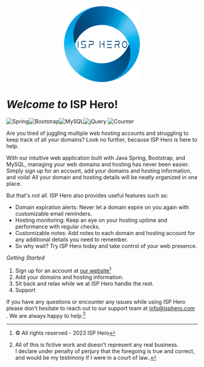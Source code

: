 <p align="center">
  <img width="200" height="200" src="https://github.com/truenoscuro/ispHero/blob/master/src/main/resources/static/img/logo.png">
</p>

# _Welcome to_ ISP Hero!
![Spring](https://img.shields.io/badge/spring-%236DB33F.svg?style=for-the-badge&logo=spring&logoColor=white)![Bootstrap](https://img.shields.io/badge/bootstrap-%23563D7C.svg?style=for-the-badge&logo=bootstrap&logoColor=white)![MySQL](https://img.shields.io/badge/mysql-%2300f.svg?style=for-the-badge&logo=mysql&logoColor=white)![jQuery](https://img.shields.io/badge/jquery-%230769AD.svg?style=for-the-badge&logo=jquery&logoColor=white)
![Counter](https://hits.seeyoufarm.com/api/count/incr/badge.svg?url=https%3A%2F%2Fgithub.com%2Ftruenoscuro/ispHero/1212%2Fhit-counter)

Are you tired of juggling multiple web hosting accounts and struggling to keep track of all your domains? Look no further, because ISP Hero is here to help.

With our intuitive web application built with Java Spring, Bootstrap, and MySQL, managing your web domains and hosting has never been easier. Simply sign up for an account, add your domains and hosting information, and voila! All your domain and hosting details will be neatly organized in one place.

But that's not all. ISP Hero also provides useful features such as:

- Domain expiration alerts: Never let a domain expire on you again with customizable email reminders.
- Hosting monitoring: Keep an eye on your hosting uptime and performance with regular checks.
- Customizable notes: Add notes to each domain and hosting account for any additional details you need to remember.
- So why wait? Try ISP Hero today and take control of your web presence.

*Getting Started*

1. Sign up for an account at [our website](http://dev.isphero.com:20290/register)[^1]
2. Add your domains and hosting information.
3. Sit back and relax while we at ISP Hero handle the rest.
4. Support

If you have any questions or encounter any issues while using ISP Hero please don't hesitate to reach out to our support team at info@isphero.com . We are always happy to help.[^note]


[^1]: © All rights reserved - 2023 ISP Hero
[^note]:
    All of this is fictive work and doesn't represent any real business.  
    I declare under penalty of perjury that the foregoing is true and correct, and would be my testimony if I were in a court of law..
